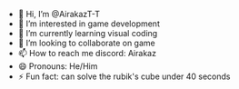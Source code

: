 - 👋 Hi, I’m @AirakazT-T
- 👀 I’m interested in game development
- 🌱 I’m currently learning visual coding
- 💞️ I’m looking to collaborate on game
- 📫 How to reach me discord: Airakaz
- 😄 Pronouns: He/Him
- ⚡ Fun fact: can solve the rubik's cube under 40 seconds

<!---
AirakazT-T/AirakazT-T is a ✨ special ✨ repository because its `README.md` (this file) appears on your GitHub profile.
You can click the Preview link to take a look at your changes.
--->
